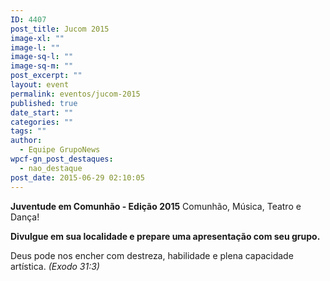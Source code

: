 ```yaml
---
ID: 4407
post_title: Jucom 2015
image-xl: ""
image-l: ""
image-sq-l: ""
image-sq-m: ""
post_excerpt: ""
layout: event
permalink: eventos/jucom-2015
published: true
date_start: ""
categories: ""
tags: ""
author:
  - Equipe GrupoNews
wpcf-gn_post_destaques:
  - nao_destaque
post_date: 2015-06-29 02:10:05
---
```

<strong>Juventude em Comunhão - Edição 2015</strong>
Comunhão, Música, Teatro e Dança!

<strong>Divulgue em sua localidade e prepare uma apresentação com seu grupo.</strong>

Deus pode nos encher com destreza, habilidade e plena capacidade artística.<em><em><em>
<em>(Exodo 31:3)</em></em></em></em>